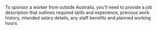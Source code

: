 
To sponsor a worker from outside Australia, you'll need to provide a job description that outlines required skills and experience, previous work history, intended salary details, any staff benefits and planned working hours.

